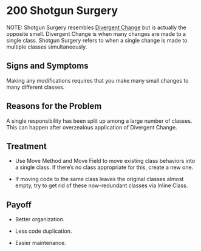 # 200 Shotgun Surgery

NOTE: Shotgun Surgery resembles [Divergent Change](../100/README.md) but is actually the opposite smell. Divergent Change is when many changes are made to a single class. Shotgun Surgery refers to when a single change is made to multiple classes simultaneously.

## Signs and Symptoms
Making any modifications requires that you make many small changes to many different classes.

## Reasons for the Problem
A single responsibility has been split up among a large number of classes. This can happen after overzealous application of Divergent Change.

## Treatment
- Use Move Method and Move Field to move existing class behaviors into a single class. If there’s no class appropriate for this, create a new one.

- If moving code to the same class leaves the original classes almost empty, try to get rid of these now-redundant classes via Inline Class.

## Payoff
- Better organization.

- Less code duplication.

- Easier maintenance.
